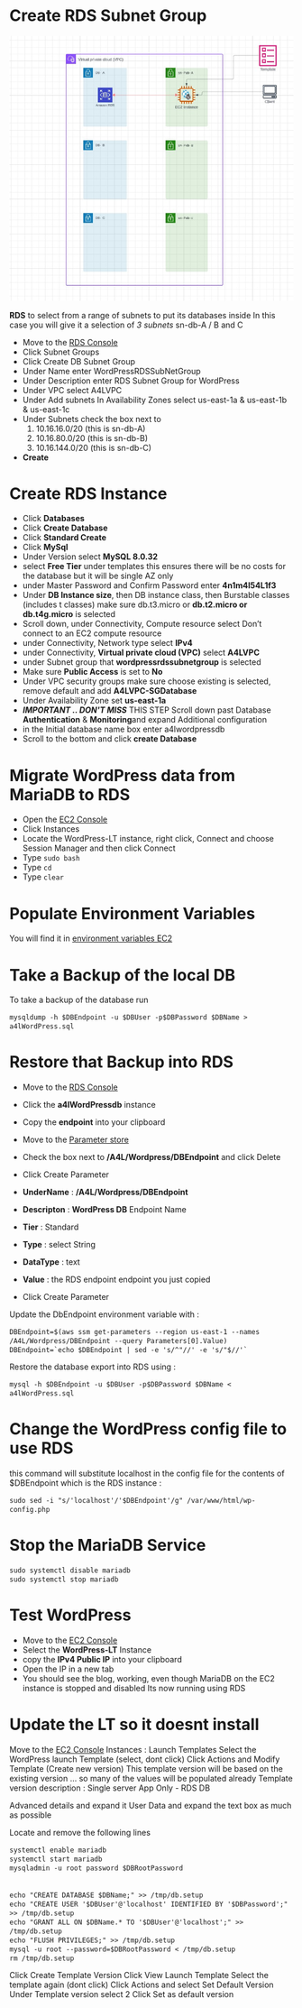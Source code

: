# Create RDS Subnet Group
![EC2_RDS](./assets/ec2_Rds.jpg)

**RDS** to select from a range of subnets to put its databases inside
In this case you will give it a selection of *3 subnets* sn-db-A / B and C

* Move to the [RDS Console]( https://console.aws.amazon.com/rds/home?region=us-east-1#)
* Click Subnet Groups
* Click Create DB Subnet Group
* Under Name enter WordPressRDSSubNetGroup
* Under Description enter RDS Subnet Group for WordPress
* Under VPC select A4LVPC
* Under Add subnets In Availability Zones select us-east-1a & us-east-1b & us-east-1c
* Under Subnets check the box next to
   1. 10.16.16.0/20 (this is sn-db-A)
   2. 10.16.80.0/20 (this is sn-db-B)
   3. 10.16.144.0/20 (this is sn-db-C)
* **Create**

# Create RDS Instance

* Click **Databases**
* Click **Create Database**
* Click **Standard Create**
* Click **MySql**
* Under Version select **MySQL 8.0.32**
* select **Free Tier** under templates this ensures there will be no costs for the database but it will be single AZ only
* under Master Password and Confirm Password enter **4n1m4l54L1f3**
* Under **DB Instance size**, then DB instance class, then Burstable classes (includes t classes) make sure db.t3.micro or **db.t2.micro or db.t4g.micro** is selected
* Scroll down, under Connectivity, Compute resource select Don’t connect to an EC2 compute resource
* under Connectivity, Network type select **IPv4**
* under Connectivity, **Virtual private cloud (VPC)** select **A4LVPC**
* under Subnet group that **wordpressrdssubnetgroup** is selected
* Make sure **Public Access** is set to **No**
* Under VPC security groups make sure choose existing is selected, remove default and add **A4LVPC-SGDatabase**
* Under Availability Zone set **us-east-1a**
* ***IMPORTANT .. DON'T MISS*** THIS STEP Scroll down past Database **Authentication** & **Monitoring**and expand Additional configuration
* in the Initial database name box enter a4lwordpressdb
* Scroll to the bottom and click **create Database**

# Migrate WordPress data from MariaDB to RDS

* Open the [EC2 Console](https://console.aws.amazon.com/ec2/v2/home?region=us-east-1#Home:)
* Click Instances
* Locate the WordPress-LT instance, right click, Connect and choose Session Manager and then click Connect
* Type ```sudo bash```
* Type ``cd``
* Type ```clear```

# Populate Environment Variables
You will find it in [environment variables EC2](./manual_env.md)

# Take a Backup of the local DB
To take a backup of the database run

```
mysqldump -h $DBEndpoint -u $DBUser -p$DBPassword $DBName > a4lWordPress.sql
```

# Restore that Backup into RDS

* Move to the [RDS Console](https://console.aws.amazon.com/rds/home?region=us-east-1#databases:)
* Click the **a4lWordPressdb** instance
* Copy the **endpoint** into your clipboard
* Move to the [Parameter store](https://console.aws.amazon.com/systems-manager/parameters?region=us-east-1)
* Check the box next to **/A4L/Wordpress/DBEndpoint** and click Delete 
* Click Create Parameter
 
* **UnderName** : **/A4L/Wordpress/DBEndpoint**
* **Descripton** : **WordPress DB** Endpoint Name
* **Tier** : Standard
* **Type** : select String
* **DataType** :  text
* **Value** : the RDS endpoint endpoint you just copied
* Click Create Parameter

Update the DbEndpoint environment variable with :

```
DBEndpoint=$(aws ssm get-parameters --region us-east-1 --names /A4L/Wordpress/DBEndpoint --query Parameters[0].Value)
DBEndpoint=`echo $DBEndpoint | sed -e 's/^"//' -e 's/"$//'`
```

Restore the database export into RDS using : 
```
mysql -h $DBEndpoint -u $DBUser -p$DBPassword $DBName < a4lWordPress.sql 
```
# Change the WordPress config file to use RDS 
this command will substitute localhost in the config file for the contents of $DBEndpoint which is the RDS instance :
```
sudo sed -i "s/'localhost'/'$DBEndpoint'/g" /var/www/html/wp-config.php
```

# Stop the MariaDB Service

```
sudo systemctl disable mariadb
sudo systemctl stop mariadb
```
# Test WordPress
* Move to the [EC2 Console](https://console.aws.amazon.com/ec2/v2/home?region=us-east-1#Instances:sort=desc:tag:Name)
* Select the **WordPress-LT** Instance
* copy the **IPv4 Public IP** into your clipboard
* Open the IP in a new tab
* You should see the blog, working, even though MariaDB on the EC2 instance is stopped and disabled Its now running using RDS

# Update the LT so it doesnt install
Move to the [EC2 Console](https://console.aws.amazon.com/ec2/v2/home?region=us-east-1#Home:)
Instances : Launch Templates
Select the WordPress launch Template (select, dont click) Click Actions and Modify Template (Create new version)
This template version will be based on the existing version ... so many of the values will be populated already
Template version description : Single server App Only - RDS DB

Advanced details and expand it
User Data and expand the text box as much as possible

Locate and remove the following lines 
```
systemctl enable mariadb
systemctl start mariadb
mysqladmin -u root password $DBRootPassword


echo "CREATE DATABASE $DBName;" >> /tmp/db.setup
echo "CREATE USER '$DBUser'@'localhost' IDENTIFIED BY '$DBPassword';" >> /tmp/db.setup
echo "GRANT ALL ON $DBName.* TO '$DBUser'@'localhost';" >> /tmp/db.setup
echo "FLUSH PRIVILEGES;" >> /tmp/db.setup
mysql -u root --password=$DBRootPassword < /tmp/db.setup
rm /tmp/db.setup
```
Click Create Template Version
Click View Launch Template
Select the template again (dont click) Click Actions and select Set Default Version
Under Template version select 2
Click Set as default version
